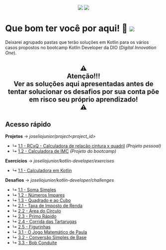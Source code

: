 <p align="center">
  <img src="https://badges.pufler.dev/created/joseliojunior/kotlin-developer">
  <img src="https://badges.pufler.dev/updated/joseliojunior/kotlin-developer">
</p>

# Que bom ter você por aqui! 🤩 ![](https://joseliojunior.github.io/ghc-tags/lang/kotlin/rounded.png)

Deixarei agrupado pastas que terão soluções em Kotlin para os vários casos propostos no bootcamp Kotlin Developer da DIO (*Digital Innovation One*).

<h2 align="center">⚠ <br>Atenção!!!<br>Ver as soluções aqui apresentadas antes de tentar solucionar os desafios por sua conta põe em risco seu próprio aprendizado!<br> ⚠</h2>

## Acesso rápido

**Projetos** → *joseliojunior/project<project_id>*

- ↳	[1.1 - RCxQ - Calculadora de relação cintura x quadril](https://github.com/joseliojunior/project000_RCxQ) *(Projeto pessoal)* 
- ↳	[1.2 - Calculadora de IMC](https://github.com/joseliojunior/project001_bmi_calculator) *(Projeto do bootcamp)* 

**Exercícios** → *joseliojunior/kotlin-developer/exercises*

- ↳	[1.1 - Calculadora em Kotlin](https://github.com/joseliojunior/kotlin-developer/tree/master/exercises)


**Desafios** → *joseliojunior/kotlin-developer/challenges*

- ↳	[1.1 - Soma Simples](https://github.com/joseliojunior/kotlin-developer/blob/master/challenges/firstgroup/01.%20Soma%20Simples.kt)
- ↳	[1.2 - Números Ímpares](https://github.com/joseliojunior/kotlin-developer/blob/master/challenges/firstgroup/02.%20N%C3%BAmeros%20%C3%8Dmpares.kt)
- ↳	[1.3 - Quadrado e ao Cubo](https://github.com/joseliojunior/kotlin-developer/blob/master/challenges/firstgroup/03.%20Quadrado%20e%20ao%20Cubo.kt)
- ↳	[2.1 - Taxa de Imposto de Renda](https://github.com/joseliojunior/kotlin-developer/blob/master/challenges/secondgroup/01.%20Taxa%20de%20Imposto%20de%20Renda.kt)
- ↳	[2.2 - Área do Círculo](https://github.com/joseliojunior/kotlin-developer/blob/master/challenges/secondgroup/02.%20%C3%81rea%20do%20C%C3%ADrculo.kt)
- ↳	[2.3 - Primo Rápido](https://github.com/joseliojunior/kotlin-developer/blob/master/challenges/secondgroup/03.%20Primo%20R%C3%A1pido.kt)
- ↳	[2.4 - Corrida das Tartarugas](https://github.com/joseliojunior/kotlin-developer/blob/master/challenges/secondgroup/04.%20Corrida%20das%20Tartarugas.kt)
- ↳	[2.5 - Figurinhas](https://github.com/joseliojunior/kotlin-developer/blob/master/challenges/secondgroup/05.%20Figurinhas.kt)
- ↳	[3.1 - O Jogo Matemático de Paula](https://github.com/joseliojunior/kotlin-developer/blob/master/challenges/thirdgroup/01.%20O%20Jogo%20Matem%C3%A1tico%20de%20Paula.kt)
- ↳	[3.2 - Conversão Simples de Base](https://github.com/joseliojunior/kotlin-developer/blob/master/challenges/thirdgroup/02.%20Convers%C3%A3o%20Simples%20de%20Base.kt)
- ↳	[3.3 - Bob Conduíte](https://github.com/joseliojunior/kotlin-developer/blob/master/challenges/thirdgroup/03.%20Bob%20Condu%C3%ADte.kt)
